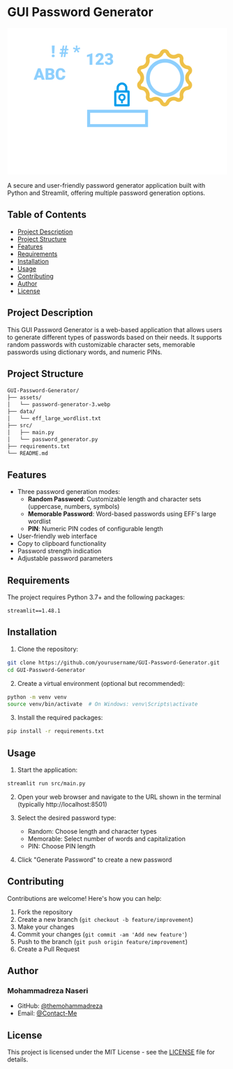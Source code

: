 # GUI Password Generator

![Password Generator](assets/password-generator-3.webp)

A secure and user-friendly password generator application built with Python and Streamlit, offering multiple password generation options.

## Table of Contents
- [Project Description](#project-description)
- [Project Structure](#project-structure)
- [Features](#features)
- [Requirements](#requirements)
- [Installation](#installation)
- [Usage](#usage)
- [Contributing](#contributing)
- [Author](#author)
- [License](#license)

## Project Description
This GUI Password Generator is a web-based application that allows users to generate different types of passwords based on their needs. It supports random passwords with customizable character sets, memorable passwords using dictionary words, and numeric PINs.

## Project Structure
```
GUI-Password-Generator/
├── assets/
│   └── password-generator-3.webp
├── data/
│   └── eff_large_wordlist.txt
├── src/
│   ├── main.py
│   └── password_generator.py
├── requirements.txt
└── README.md
```

## Features
- Three password generation modes:
  - **Random Password**: Customizable length and character sets (uppercase, numbers, symbols)
  - **Memorable Password**: Word-based passwords using EFF's large wordlist
  - **PIN**: Numeric PIN codes of configurable length
- User-friendly web interface
- Copy to clipboard functionality
- Password strength indication
- Adjustable password parameters

## Requirements
The project requires Python 3.7+ and the following packages:
```
streamlit==1.48.1
```


## Installation
1. Clone the repository:
```bash
git clone https://github.com/yourusername/GUI-Password-Generator.git
cd GUI-Password-Generator
```

2. Create a virtual environment (optional but recommended):
```bash
python -m venv venv
source venv/bin/activate  # On Windows: venv\Scripts\activate
```

3. Install the required packages:
```bash
pip install -r requirements.txt
```

## Usage
1. Start the application:
```bash
streamlit run src/main.py
```

2. Open your web browser and navigate to the URL shown in the terminal (typically http://localhost:8501)

3. Select the desired password type:
   - Random: Choose length and character types
   - Memorable: Select number of words and capitalization
   - PIN: Choose PIN length

4. Click "Generate Password" to create a new password

## Contributing
Contributions are welcome! Here's how you can help:

1. Fork the repository
2. Create a new branch (`git checkout -b feature/improvement`)
3. Make your changes
4. Commit your changes (`git commit -am 'Add new feature'`)
5. Push to the branch (`git push origin feature/improvement`)
6. Create a Pull Request

## Author
### Mohammadreza Naseri
- GitHub: [@themohammadreza](https://github.com/themohammadreza)
- Email: [@Contact-Me](themohammadreza2006@gmail.com)

## License
This project is licensed under the MIT License - see the [LICENSE](LICENSE) file for details.